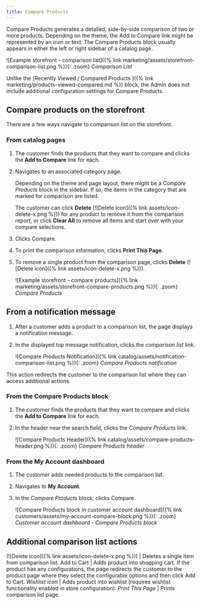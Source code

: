 ```yaml
---
title: Compare Products
---
```


Compare Products generates a detailed, side-by-side comparison of two or more products. Depending on the theme, the Add to Compare link might be represented by an icon or text. The Compare Products block usually appears in either the left or right sidebar of a catalog page.

![Example storefront - comparison list]({% link marketing/assets/storefront-comparison-list.png %}){: .zoom}
_Comparison List_

Unlike the [Recently Viewed / Compared Products ]({% link marketing/products-viewed-compared.md %}) block, the Admin does not include additional configuration settings for Compare Products.

## Compare products on the storefront

There are a few ways navigate to comparison list on the storefront.

### From catalog pages

1. The customer finds the products that they want to compare and clicks the **Add to Compare** link for each.

1. Navigates to an associated category page.

    Depending on the theme and page layout, there might be a _Compare Products_ block in the sidebar. If so, the items in the category that are marked for comparison are listed.

    The customer can click **Delete** (![Delete icon]({% link assets/icon-delete-x.png %})) for any product to remove it from the comparison report, or click **Clear All** to remove all items and start over with your compare selections.

1. Clicks <span class="btn">Compare</span>.

1. To print the comparison information, clicks **Print This Page**.

1. To remove a single product from the comparison page, clicks **Delete** (![Delete icon]({% link assets/icon-delete-x.png %})).

    ![Example storefront - compare products]({% link marketing/assets/storefront-compare-products.png %}){: .zoom}
    _Compare Products_

## From a notification message

1. After a customer adds a product to a comparison list, the page displays a notification message.

1. In the displayed top message notification, clicks the _comparison list_ link.

   ![Compare Products Notification]({% link catalog/assets/notification-comparison-list.png %}){: .zoom}
   _Compare Products notification_

This action redirects the customer to the comparison list where they can access additional actions.

### From the Compare Products block

1. The customer finds the products that they want to compare and clicks the **Add to Compare** link for each.

1. In the header near the search field, clicks the _Compare Products_ link.

   ![Compare Products Header]({% link catalog/assets/compare-products-header.png %}){: .zoom}
   _Compare Products header_

### From the My Account dashboard

1. The customer adds needed products to the comparison list.

1. Navigates to **My Account**.

1. In the _Compare Products_ block, clicks <span class="btn">Compare</span>.

   ![Compare Products block in customer account dashboard]({% link customers/assets/my-account-compare-block.png %}){: .zoom}
   _Customer account dashboard - Compare Products block_

## Additional comparison list actions

(![Delete icon]({% link assets/icon-delete-x.png %})) | Deletes a single item from comparison list.
<span class="btn">Add to Cart</span> | Adds product into shopping cart. If the product has any configurations, the page redirects the customer to the product page where they select the configurable options and then click <span class="btn">Add to Cart</span>.
_Wishlist icon_ | Adds product into wishlist (requires wishlist functionality enabled in store configuration).
_Print This Page_ | Prints comparison list page.
